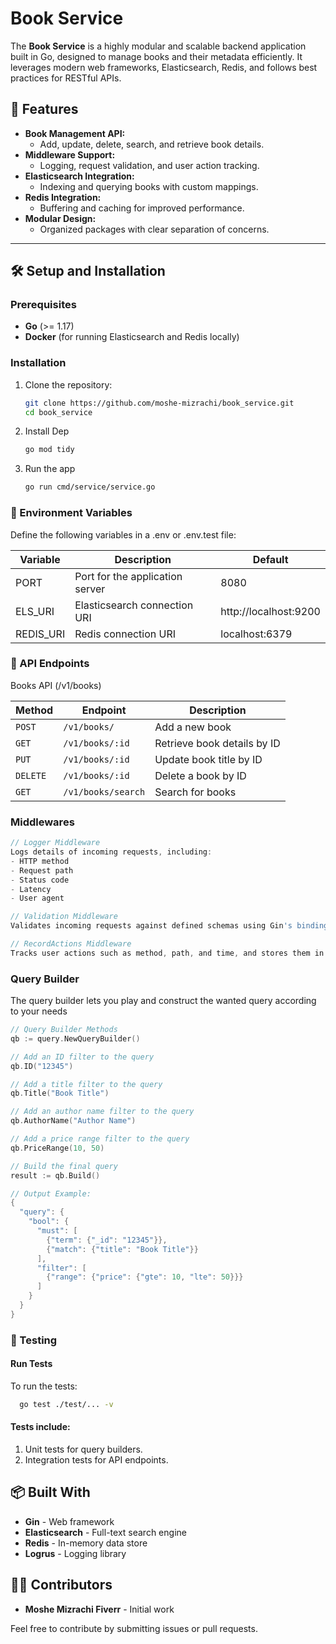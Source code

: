 # Book Service

The **Book Service** is a highly modular and scalable backend application built in Go, designed to manage books and their metadata efficiently. It leverages modern web frameworks, Elasticsearch, Redis, and follows best practices for RESTful APIs.





## 🚀 Features

- **Book Management API:**
    - Add, update, delete, search, and retrieve book details.
- **Middleware Support:**
    - Logging, request validation, and user action tracking.
- **Elasticsearch Integration:**
    - Indexing and querying books with custom mappings.
- **Redis Integration:**
    - Buffering and caching for improved performance.
- **Modular Design:**
    - Organized packages with clear separation of concerns.

---

## 🛠️ Setup and Installation

### Prerequisites

- **Go** (>= 1.17)
- **Docker** (for running Elasticsearch and Redis locally)

### Installation

1. Clone the repository:
   ```bash
   git clone https://github.com/moshe-mizrachi/book_service.git
   cd book_service

2. Install Dep
    ```bash
    go mod tidy
    ```
3. Run the app
    ```bash
    go run cmd/service/service.go
    ```

### 🔑 Environment Variables
Define the following variables in a .env or .env.test file:

| Variable  | Description                      | Default               |
|-----------|----------------------------------|-----------------------|
| PORT      | Port for the application server  | 8080                 |
| ELS_URI   | Elasticsearch connection URI     | http://localhost:9200 |
| REDIS_URI | Redis connection URI             | localhost:6379        |

### 📖 API Endpoints
Books API (/v1/books)

| Method    | Endpoint       | Description                  |
|-----------|----------------|------------------------------|
| `POST`    | `/v1/books/`   | Add a new book              |
| `GET`     | `/v1/books/:id`| Retrieve book details by ID |
| `PUT`     | `/v1/books/:id`| Update book title by ID     |
| `DELETE`  | `/v1/books/:id`| Delete a book by ID         |
| `GET`     | `/v1/books/search` | Search for books          |


### Middlewares

```go
// Logger Middleware
Logs details of incoming requests, including:
- HTTP method
- Request path
- Status code
- Latency
- User agent

// Validation Middleware
Validates incoming requests against defined schemas using Gin's binding and validation mechanisms.

// RecordActions Middleware
Tracks user actions such as method, path, and time, and stores them in Redis for auditing purposes.
```


### Query Builder
The query builder lets you play and construct the wanted query according to your needs

```go
// Query Builder Methods
qb := query.NewQueryBuilder()

// Add an ID filter to the query
qb.ID("12345")

// Add a title filter to the query
qb.Title("Book Title")

// Add an author name filter to the query
qb.AuthorName("Author Name")

// Add a price range filter to the query
qb.PriceRange(10, 50)

// Build the final query
result := qb.Build()

// Output Example:
{
  "query": {
    "bool": {
      "must": [
        {"term": {"_id": "12345"}},
        {"match": {"title": "Book Title"}}
      ],
      "filter": [
        {"range": {"price": {"gte": 10, "lte": 50}}}
      ]
    }
  }
}
```

### 🧪 Testing
#### Run Tests
To run the tests:

```bash
  go test ./test/... -v
```
#### Tests include:
1. Unit tests for query builders.
2. Integration tests for API endpoints.

## 📦 Built With

- **Gin** - Web framework
- **Elasticsearch** - Full-text search engine
- **Redis** - In-memory data store
- **Logrus** - Logging library


## 👨‍💻 Contributors

- **Moshe Mizrachi Fiverr** - Initial work

Feel free to contribute by submitting issues or pull requests.
